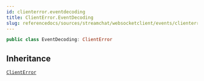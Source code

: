 ```yaml
---
id: clienterror.eventdecoding 
title: ClientError.EventDecoding
slug: referencedocs/sources/streamchat/websocketclient/events/clienterror.eventdecoding
---
```


``` swift
public class EventDecoding: ClientError 
```

## Inheritance

[`ClientError`](../../Errors/ClientError)
